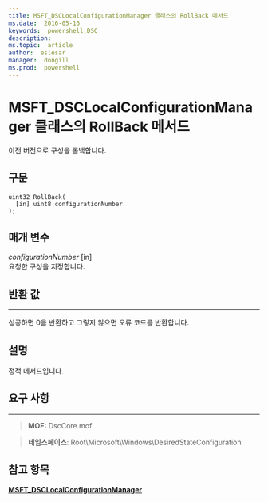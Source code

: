 ```yaml
---
title: MSFT_DSCLocalConfigurationManager 클래스의 RollBack 메서드 
ms.date:  2016-05-16
keywords:  powershell,DSC
description:  
ms.topic:  article
author:  eslesar
manager:  dongill
ms.prod:  powershell
---
```



# MSFT_DSCLocalConfigurationManager 클래스의 RollBack 메서드

이전 버전으로 구성을 롤백합니다.

구문
------

```mof
uint32 RollBack(
  [in] uint8 configurationNumber
);
```

매개 변수
----------

*configurationNumber* \[in\]  
요청한 구성을 지정합니다. 

## 반환 값
------------

성공하면 0을 반환하고 그렇지 않으면 오류 코드를 반환합니다.

## 설명

정적 메서드입니다.

## 요구 사항
------------
>**MOF:** DscCore.mof

>**네임스페이스**: Root\Microsoft\Windows\DesiredStateConfiguration


## 참고 항목


[**MSFT_DSCLocalConfigurationManager**](msft-dsclocalconfigurationmanager.md)


 

 





<!--HONumber=May16_HO3-->


